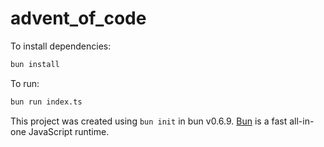 # advent_of_code

To install dependencies:

```bash
bun install
```

To run:

```bash
bun run index.ts
```

This project was created using `bun init` in bun v0.6.9. [Bun](https://bun.sh) is a fast all-in-one JavaScript runtime.
